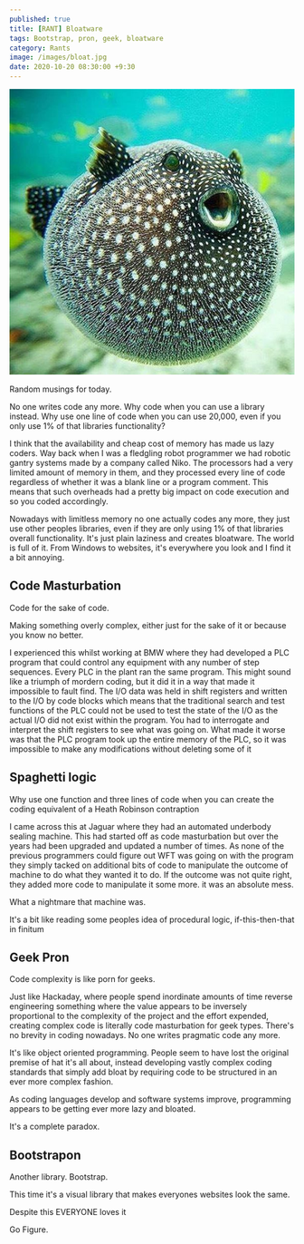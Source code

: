 ```yaml
---
published: true
title: [RANT] Bloatware
tags: Bootstrap, pron, geek, bloatware
category: Rants
image: /images/bloat.jpg
date: 2020-10-20 08:30:00 +9:30
---
```


![/images/bloat.jpg](/images/bloat.jpg)

Random musings for today.


No one writes code any more. Why code when you can use a library instead. Why use one line of code when you can use 20,000, even if you only use 1% of that libraries functionality?

I think that the availability and cheap cost of memory has made us lazy coders. Way back when I was a fledgling robot programmer we had robotic gantry systems made by a company called Niko. The processors had a very limited amount of memory in them, and they processed every line of code regardless of whether it was a blank line or a program comment. This means that such overheads had a pretty big impact on code execution and so you coded accordingly. 

Nowadays with limitless memory no one actually codes any more, they just use other peoples libraries, even if they are only using 1% of that libraries overall functionality. It's just plain laziness and creates bloatware. The world is full of it. From Windows to websites, it's everywhere you look and I find it a bit annoying.


## Code Masturbation

Code for the sake of code.

Making something overly complex, either just for the sake of it or because you know no better.

I experienced this whilst working at BMW where they had developed a PLC program that could control any equipment with any number of step sequences. Every PLC in the plant ran the same program. This might sound like a triumph of mordern coding, but it did it in a way that made it impossible to fault find. The I/O data was held in shift registers and written to the I/O by code blocks which means that the traditional search and test functions of the PLC could not be used to test the state of the I/O as the actual I/O did not exist within the program. You had to interrogate and interpret the shift registers to see what was going on. What made it worse was that the PLC program took up the entire memory of the PLC, so it was impossible to make any modifications without deleting some of it

## Spaghetti logic

Why use one function and three lines of code when you can create the coding equivalent of a Heath Robinson contraption

I came across this at Jaguar where they had an automated underbody sealing machine. This had started off as code masturbation but over the years had been upgraded and updated a number of times. As none of the previous programmers could figure out WFT was going on with the program they simply tacked on additional bits of code to manipulate the outcome of machine to do what they wanted it to do. If the outcome was not quite right, they added more code to manipulate it some more. it was an absolute mess.

What a nightmare that machine was.

It's a bit like reading some peoples idea of procedural logic, if-this-then-that in finitum

## Geek Pron

Code complexity is like porn for geeks. 

Just like Hackaday, where people spend inordinate amounts of time reverse engineering something where the value appears to be inversely proportional to the complexity of the project and the effort expended, creating complex code is literally code masturbation for geek types. There's no brevity in coding nowadays. No one writes pragmatic code any more. 

It's like object oriented programming. People seem to have lost the original premise of hat it's all about, instead developing vastly complex coding standards that simply add bloat by requiring code to be structured in an ever more complex fashion. 

As coding languages develop and software systems improve, programming appears to be getting ever more lazy and bloated.

It's a complete paradox.


## Bootstrapon

Another library. Bootstrap.

This time it's a visual library that makes everyones websites look the same.

Despite this EVERYONE loves it

Go Figure.
